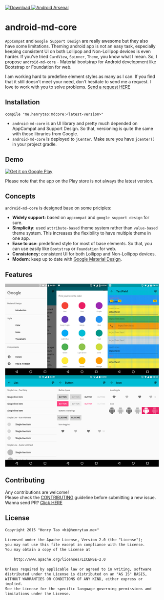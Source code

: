 [ ![Download](https://api.bintray.com/packages/henrytao-me/maven/mdcore/images/download.svg) ](https://bintray.com/henrytao-me/maven/mdcore/_latestVersion) [![Android Arsenal](https://img.shields.io/badge/Android%20Arsenal-android--md--core-brightgreen.svg?style=flat)](http://android-arsenal.com/details/1/2469)

android-md-core
================

`AppCompat` and `Google Support Design` are really awesome but they also have some limitations. Theming android app is not an easy task, especially keeping consistent UI on both Lollipop and Non-Lollipop devices is even harder. If you've tried `CardView`, `Spinner`, `Theme`, you know what I mean. So, I propose `android-md-core` - Material bootstrap for Android development like Bootstrap or Foundation for web.

I am working hard to predefine element styles as many as I can. If you find that it still doesn't meet your need, don't hesitate to send me a request. I love to work with you to solve problems. [Send a request HERE](https://github.com/henrytao-me/android-md-core/issues)


## Installation

```
compile "me.henrytao:mdcore:<latest-version>"
```

- `android-md-core` is an UI library and pretty much depended on AppCompat and Support Design. So that, versioning is quite the same with those libraries from Google.
- `android-md-core` is deployed to `jCenter`. Make sure you have `jcenter()` in your project gradle.


## Demo

[![Get it on Google Play](https://raw.githubusercontent.com/henrytao-me/android-md-core/master/screenshots/google-play.png)](https://play.google.com/store/apps/details?id=me.henrytao.mdcoreinaction)

Please note that the app on the Play store is not always the latest version.


## Concepts
`android-md-core` is designed base on some priciples:

- **Widely support:** based on `appcompat` and `google support design` for sure.
- **Simplicity:** used `attribute-based` theme system rather than `value-based` theme system. This increases the flexibility to have multiple theme in one app. 
- **Ease to use:** predefined style for most of base elements. So that, you can use easily like `Bootstrap` or `Foundation` for web.
- **Consistency:** consistent UI for both Lollipop and Non-Lollipop devices. 
- **Modern:** keep up to date with [Google Material Design](https://www.google.com/design/spec/material-design/introduction.html).


## Features

 ![Button](./screenshots/all-in-one.jpg)


## Contributing

Any contributions are welcome!  
Please check the [CONTRIBUTING](CONTRIBUTING.md) guideline before submitting a new issue. Wanna send PR? [Click HERE](https://github.com/henrytao-me/android-md-core/pulls)


## License

    Copyright 2015 "Henry Tao <hi@henrytao.me>"

    Licensed under the Apache License, Version 2.0 (the "License");
    you may not use this file except in compliance with the License.
    You may obtain a copy of the License at

        http://www.apache.org/licenses/LICENSE-2.0

    Unless required by applicable law or agreed to in writing, software
    distributed under the License is distributed on an "AS IS" BASIS,
    WITHOUT WARRANTIES OR CONDITIONS OF ANY KIND, either express or implied.
    See the License for the specific language governing permissions and
    limitations under the License.
